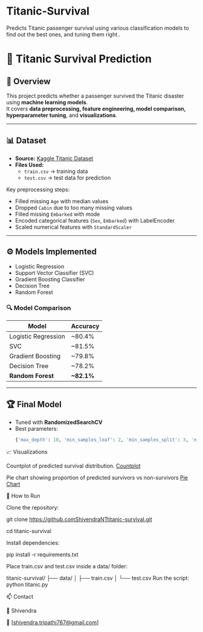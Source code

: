 # Titanic-Survival
Predicts Titanic passenger survival using various classification models to find out the best ones, and tuning them right..

# 🚢 Titanic Survival Prediction

## 📌 Overview
This project predicts whether a passenger survived the Titanic disaster using **machine learning models**.  
It covers **data preprocessing, feature engineering, model comparison, hyperparameter tuning**, and **visualizations**.

---

## 📊 Dataset
- **Source:** [Kaggle Titanic Dataset](https://www.kaggle.com/c/titanic/data)  
- **Files Used:**  
  - `train.csv` → training data  
  - `test.csv` → test data for prediction  

Key preprocessing steps:  
- Filled missing `Age` with median values  
- Dropped `Cabin` due to too many missing values  
- Filled missing `Embarked` with mode  
- Encoded categorical features (`Sex`, `Embarked`) with LabelEncoder  
- Scaled numerical features with `StandardScaler`  

---

## ⚙️ Models Implemented
- Logistic Regression  
- Support Vector Classifier (SVC)  
- Gradient Boosting Classifier  
- Decision Tree  
- Random Forest  

### 🔍 Model Comparison
| Model | Accuracy |
|-------|----------|
| Logistic Regression | ~80.4% |
| SVC | ~81.5% |
| Gradient Boosting | ~79.8% |
| Decision Tree | ~78.2% |
| **Random Forest** | **~82.1%** |

---

## 🏆 Final Model
- Tuned with **RandomizedSearchCV**  
- Best parameters:  
  ```python
  {'max_depth': 10, 'min_samples_leaf': 2, 'min_samples_split': 3, 'n_estimators': 103}

📈 Visualizations

Countplot of predicted survival distribution.
[Countplot](image-1.png)

Pie chart showing proportion of predicted survivors vs non-survivors
[Pie Chart](image.png)



🚀 How to Run

Clone the repository:

git clone https://github.comShivendraNTtitanic-survival.git

cd titanic-survival

Install dependencies:

pip install -r requirements.txt

Place train.csv and test.csv inside a data/ folder:

titanic-survival/
├── data/
│   ├── train.csv
│   └── test.csv
Run the script:
python titanic.py

📫 Contact

👤 Shivendra

📧 [shivendra.tripathi767@gmail.com]



